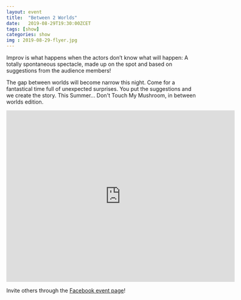 ```yaml
---
layout: event
title:  "Between 2 Worlds"
date:   2019-08-29T19:30:00ZCET
tags: [show]
categories: show
img : 2019-08-29-flyer.jpg
---
```

Improv is what happens when the actors don’t know what will happen: A totally spontaneous spectacle, made up on the spot and based on suggestions from the audience members!
<!--more-->
The gap between worlds will become narrow this night. Come for a fantastical time full of unexpected surprises. You put the suggestions and we create the story.
This Summer... Don't Touch My Mushroom, in between worlds edition.

<iframe src="https://www.google.com/maps/embed?pb=!1m18!1m12!1m3!1d2701.3164958683724!2d8.52006681583793!3d47.38625731116593!2m3!1f0!2f0!3f0!3m2!1i1024!2i768!4f13.1!3m3!1m2!1s0x47900a15619f4fa9%3A0x124e7e779b279679!2sjenseits+im+Viadukt!5e0!3m2!1sen!2sch!4v1529147583692" width="600" height="450" frameborder="0" style="border:0" allowfullscreen></iframe>

Invite others through the [Facebook event page](https://www.facebook.com/events/1209497019231461/)!

